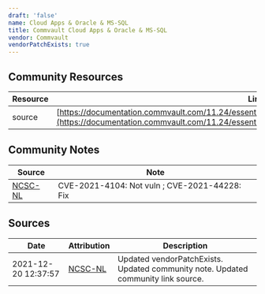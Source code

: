 ```yaml
---
draft: 'false'
name: Cloud Apps & Oracle & MS-SQL
title: Commvault Cloud Apps & Oracle & MS-SQL
vendor: Commvault
vendorPatchExists: true
---
```



## Community Resources
| Resource | Link |
| --- | --- |
| source | [https://documentation.commvault.com/11.24/essential/146231_security_vulnerability_and_reporting.html](https://documentation.commvault.com/11.24/essential/146231_security_vulnerability_and_reporting.html) |

## Community Notes
| Source | Note |
| --- | --- |
| [NCSC-NL](https://github.com/NCSC-NL/log4shell/blob/main/software/README.md) | CVE-2021-4104: Not vuln ; CVE-2021-44228: Fix </ul> |

## Sources
| Date | Attribution | Description |
| --- | --- | --- |
| 2021-12-20 12:37:57 | [NCSC-NL](https://github.com/NCSC-NL/log4shell/blob/main/software/README.md) | Updated vendorPatchExists. Updated community note. Updated community link source.  |
